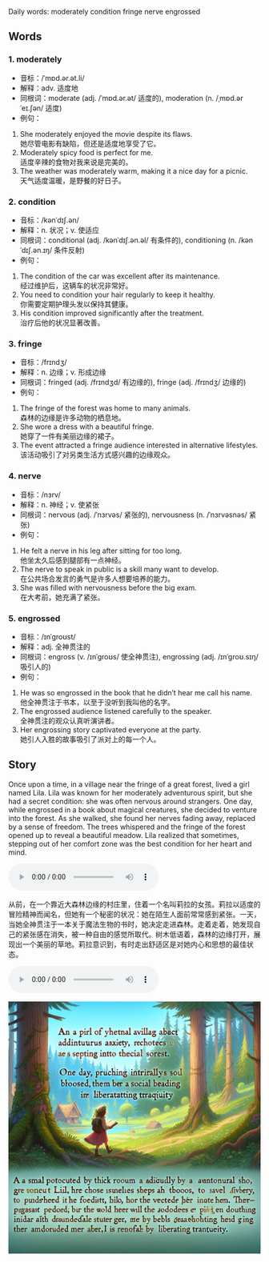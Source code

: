 Daily words: moderately condition fringe nerve engrossed

## Words
### 1. moderately
- 音标：/ˈmɒd.ər.ət.li/ <span style="cursor: pointer;" onclick="document.getElementById('audio-player-1').play()"><i class="fas fa-volume-up"></i></span>
<audio id="audio-player-1" src="audios/words/moderately.mp3" style="display:none;"></audio>
- 解释：adv. 适度地
- 同根词：moderate (adj. /ˈmɒd.ər.ət/ 适度的), moderation (n. /ˌmɒd.ərˈeɪ.ʃən/ 适度)
- 例句：
1. She moderately enjoyed the movie despite its flaws.  
她尽管电影有缺陷，但还是适度地享受了它。
2. Moderately spicy food is perfect for me.  
适度辛辣的食物对我来说是完美的。
3. The weather was moderately warm, making it a nice day for a picnic.  
天气适度温暖，是野餐的好日子。

### 2. condition
- 音标：/kənˈdɪʃ.ən/ <span style="cursor: pointer;" onclick="document.getElementById('audio-player-2').play()"><i class="fas fa-volume-up"></i></span>
<audio id="audio-player-2" src="audios/words/condition.mp3" style="display:none;"></audio>
- 解释：n. 状况；v. 使适应
- 同根词：conditional (adj. /kənˈdɪʃ.ən.əl/ 有条件的), conditioning (n. /kənˈdɪʃ.ən.ɪŋ/ 条件反射)
- 例句：
1. The condition of the car was excellent after its maintenance.  
经过维护后，这辆车的状况非常好。
2. You need to condition your hair regularly to keep it healthy.  
你需要定期护理头发以保持其健康。
3. His condition improved significantly after the treatment.  
治疗后他的状况显著改善。

### 3. fringe
- 音标：/frɪndʒ/ <span style="cursor: pointer;" onclick="document.getElementById('audio-player-3').play()"><i class="fas fa-volume-up"></i></span>
<audio id="audio-player-3" src="audios/words/fringe.mp3" style="display:none;"></audio>
- 解释：n. 边缘；v. 形成边缘
- 同根词：fringed (adj. /frɪndʒd/ 有边缘的), fringe (adj. /frɪndʒ/ 边缘的)
- 例句：
1. The fringe of the forest was home to many animals.  
森林的边缘是许多动物的栖息地。
2. She wore a dress with a beautiful fringe.  
她穿了一件有美丽边缘的裙子。
3. The event attracted a fringe audience interested in alternative lifestyles.  
该活动吸引了对另类生活方式感兴趣的边缘观众。

### 4. nerve
- 音标：/nɜrv/ <span style="cursor: pointer;" onclick="document.getElementById('audio-player-4').play()"><i class="fas fa-volume-up"></i></span>
<audio id="audio-player-4" src="audios/words/nerve.mp3" style="display:none;"></audio>
- 解释：n. 神经；v. 使紧张
- 同根词：nervous (adj. /ˈnɜrvəs/ 紧张的), nervousness (n. /ˈnɜrvəsnəs/ 紧张)
- 例句：
1. He felt a nerve in his leg after sitting for too long.  
他坐太久后感到腿部有一点神经。
2. The nerve to speak in public is a skill many want to develop.  
在公共场合发言的勇气是许多人想要培养的能力。
3. She was filled with nervousness before the big exam.  
在大考前，她充满了紧张。

### 5. engrossed
- 音标：/ɪnˈɡroʊst/ <span style="cursor: pointer;" onclick="document.getElementById('audio-player-5').play()"><i class="fas fa-volume-up"></i></span>
<audio id="audio-player-5" src="audios/words/engrossed.mp3" style="display:none;"></audio>
- 解释：adj. 全神贯注的
- 同根词：engross (v. /ɪnˈɡroʊs/ 使全神贯注), engrossing (adj. /ɪnˈɡroʊ.sɪŋ/ 吸引人的)
- 例句：
1. He was so engrossed in the book that he didn’t hear me call his name.  
他全神贯注于书本，以至于没听到我叫他的名字。
2. The engrossed audience listened carefully to the speaker.  
全神贯注的观众认真听演讲者。
3. Her engrossing story captivated everyone at the party.  
她引人入胜的故事吸引了派对上的每一个人。

## Story
Once upon a time, in a village near the fringe of a great forest, lived a girl named Lila. Lila was known for her moderately adventurous spirit, but she had a secret condition: she was often nervous around strangers. One day, while engrossed in a book about magical creatures, she decided to venture into the forest. As she walked, she found her nerves fading away, replaced by a sense of freedom. The trees whispered and the fringe of the forest opened up to reveal a beautiful meadow. Lila realized that sometimes, stepping out of her comfort zone was the best condition for her heart and mind.

<audio controls>
  <source src="./audios/story/2024-10-05-english.mp3" type="audio/mpeg">
  你的浏览器不支持音频元素。
</audio>
  

从前，在一个靠近大森林边缘的村庄里，住着一个名叫莉拉的女孩。莉拉以适度的冒险精神而闻名，但她有一个秘密的状况：她在陌生人面前常常感到紧张。一天，当她全神贯注于一本关于魔法生物的书时，她决定走进森林。走着走着，她发现自己的紧张感在消失，被一种自由的感觉所取代。树木低语着，森林的边缘打开，展现出一个美丽的草地。莉拉意识到，有时走出舒适区是对她内心和思想的最佳状态。

<audio controls>
  <source src="./audios/story/2024-10-05-chinese.mp3" type="audio/mpeg">
  你的浏览器不支持音频元素。
</audio>
  

![story](./images/2024-10-05.png)

